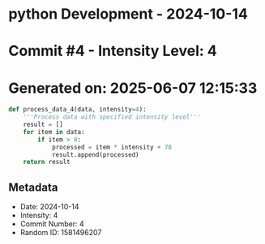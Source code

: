 ﻿# python Development - 2024-10-14
# Commit #4 - Intensity Level: 4
# Generated on: 2025-06-07 12:15:33
```python
def process_data_4(data, intensity=4):
    '''Process data with specified intensity level'''
    result = []
    for item in data:
        if item > 0:
            processed = item * intensity + 78
            result.append(processed)
    return result
```
## Metadata
- Date: 2024-10-14
- Intensity: 4
- Commit Number: 4
- Random ID: 1581496207
